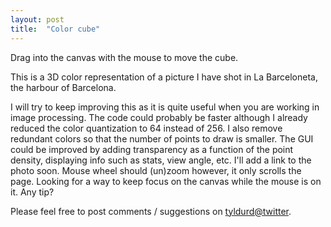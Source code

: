 ```yaml
---
layout: post
title:  "Color cube"
---
```

Drag into the canvas with the mouse to move the cube.

<script src="/p5lab/processing.js" type="text/javascript"></script>
<canvas data-processing-sources="/p5lab/sketches/color_cube/color_cube.pde"></canvas>

This is a 3D color representation of a picture I have shot in La Barceloneta, the harbour of Barcelona.

I will try to keep improving this as it is quite useful when you are working in image processing.
The code could probably be faster although I already reduced the color quantization to 64 instead of 256.
I also remove redundant colors so that the number of points to draw is smaller.
The GUI could be improved by adding transparency as a function of the point density, displaying info such as stats, view angle, etc.
I'll add a link to the photo soon.
Mouse wheel should (un)zoom however, it only scrolls the page. Looking for a way to keep focus on the canvas while the mouse is on it. Any tip?

Please feel free to post comments / suggestions on [tyldurd@twitter](https://twitter.com/tyldurd).

